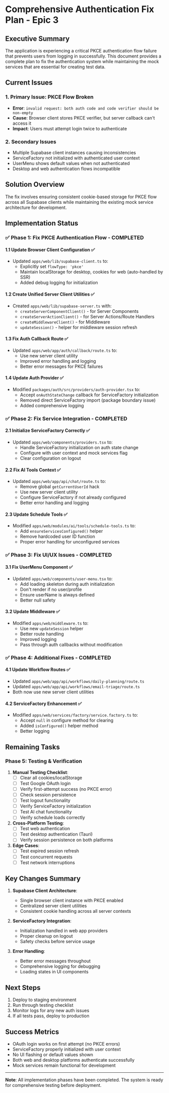 # Comprehensive Authentication Fix Plan - Epic 3

## Executive Summary
The application is experiencing a critical PKCE authentication flow failure that prevents users from logging in successfully. This document provides a complete plan to fix the authentication system while maintaining the mock services that are essential for creating test data.

## Current Issues

### 1. Primary Issue: PKCE Flow Broken
- **Error**: `invalid request: both auth code and code verifier should be non-empty`
- **Cause**: Browser client stores PKCE verifier, but server callback can't access it
- **Impact**: Users must attempt login twice to authenticate

### 2. Secondary Issues
- Multiple Supabase client instances causing inconsistencies
- ServiceFactory not initialized with authenticated user context
- UserMenu shows default values when not authenticated
- Desktop and web authentication flows incompatible

## Solution Overview

The fix involves ensuring consistent cookie-based storage for PKCE flow across all Supabase clients while maintaining the existing mock service architecture for development.

## Implementation Status

### ✅ Phase 1: Fix PKCE Authentication Flow - COMPLETED

#### 1.1 Update Browser Client Configuration ✅
- Updated `apps/web/lib/supabase-client.ts` to:
  - Explicitly set `flowType: 'pkce'`
  - Maintain localStorage for desktop, cookies for web (auto-handled by SSR)
  - Added debug logging for initialization

#### 1.2 Create Unified Server Client Utilities ✅
- Created `apps/web/lib/supabase-server.ts` with:
  - `createServerComponentClient()` - for Server Components
  - `createServerActionClient()` - for Server Actions/Route Handlers
  - `createMiddlewareClient()` - for Middleware
  - `updateSession()` - helper for middleware session refresh

#### 1.3 Fix Auth Callback Route ✅
- Updated `apps/web/app/auth/callback/route.ts` to:
  - Use new server client utility
  - Improved error handling and logging
  - Better error messages for PKCE failures

#### 1.4 Update Auth Provider ✅
- Modified `packages/auth/src/providers/auth-provider.tsx` to:
  - Accept `onAuthStateChange` callback for ServiceFactory initialization
  - Removed direct ServiceFactory import (package boundary issue)
  - Added comprehensive logging

### ✅ Phase 2: Fix Service Integration - COMPLETED

#### 2.1 Initialize ServiceFactory Correctly ✅
- Updated `apps/web/components/providers.tsx` to:
  - Handle ServiceFactory initialization on auth state change
  - Configure with user context and mock services flag
  - Clear configuration on logout

#### 2.2 Fix AI Tools Context ✅
- Updated `apps/web/app/api/chat/route.ts` to:
  - Remove global `getCurrentUserId` hack
  - Use new server client utility
  - Configure ServiceFactory if not already configured
  - Better error handling and logging

#### 2.3 Update Schedule Tools ✅
- Modified `apps/web/modules/ai/tools/schedule-tools.ts` to:
  - Add `ensureServicesConfigured()` helper
  - Remove hardcoded user ID function
  - Proper error handling for unconfigured services

### ✅ Phase 3: Fix UI/UX Issues - COMPLETED

#### 3.1 Fix UserMenu Component ✅
- Updated `apps/web/components/user-menu.tsx` to:
  - Add loading skeleton during auth initialization
  - Don't render if no user/profile
  - Ensure userName is always defined
  - Better null safety

#### 3.2 Update Middleware ✅
- Modified `apps/web/middleware.ts` to:
  - Use new `updateSession` helper
  - Better route handling
  - Improved logging
  - Pass through auth callbacks without modification

### ✅ Phase 4: Additional Fixes - COMPLETED

#### 4.1 Update Workflow Routes ✅
- Updated `apps/web/app/api/workflows/daily-planning/route.ts`
- Updated `apps/web/app/api/workflows/email-triage/route.ts`
- Both now use new server client utilities

#### 4.2 ServiceFactory Enhancement ✅
- Modified `apps/web/services/factory/service.factory.ts` to:
  - Accept `null` in configure method for clearing
  - Added `isConfigured()` helper method
  - Better logging

## Remaining Tasks

### Phase 5: Testing & Verification

1. **Manual Testing Checklist**:
   - [ ] Clear all cookies/localStorage
   - [ ] Test Google OAuth login
   - [ ] Verify first-attempt success (no PKCE error)
   - [ ] Check session persistence
   - [ ] Test logout functionality
   - [ ] Verify ServiceFactory initialization
   - [ ] Test AI chat functionality
   - [ ] Verify schedule loads correctly

2. **Cross-Platform Testing**:
   - [ ] Test web authentication
   - [ ] Test desktop authentication (Tauri)
   - [ ] Verify session persistence on both platforms

3. **Edge Cases**:
   - [ ] Test expired session refresh
   - [ ] Test concurrent requests
   - [ ] Test network interruptions

## Key Changes Summary

1. **Supabase Client Architecture**:
   - Single browser client instance with PKCE enabled
   - Centralized server client utilities
   - Consistent cookie handling across all server contexts

2. **ServiceFactory Integration**:
   - Initialization handled in web app providers
   - Proper cleanup on logout
   - Safety checks before service usage

3. **Error Handling**:
   - Better error messages throughout
   - Comprehensive logging for debugging
   - Loading states in UI components

## Next Steps

1. Deploy to staging environment
2. Run through testing checklist
3. Monitor logs for any new auth issues
4. If all tests pass, deploy to production

## Success Metrics

- OAuth login works on first attempt (no PKCE errors)
- ServiceFactory properly initialized with user context
- No UI flashing or default values shown
- Both web and desktop platforms authenticate successfully
- Mock services remain functional for development

---

**Note**: All implementation phases have been completed. The system is ready for comprehensive testing before deployment. 